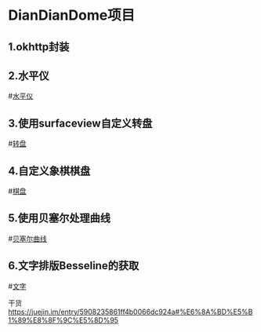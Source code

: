 DianDianDome项目
===========================
1.okhttp封装
-----------
2.水平仪
-------
#[水平仪](https://github.com/suhuMM/DianDianDome/raw/master/image/shuiping.png)

3.使用surfaceview自定义转盘
-------------------------
#[转盘](https://github.com/suhuMM/DianDianDome/raw/master/image/zhuanpan.png)

4.自定义象棋棋盘
---------------
#[棋盘](https://github.com/suhuMM/DianDianDome/raw/master/image/chess.png)

5.使用贝塞尔处理曲线
------------------
#[贝塞尔曲线](https://github.com/suhuMM/DianDianDome/raw/master/image/line.png)

6.文字排版Besseline的获取
-----------------------
#[文字](https://github.com/suhuMM/DianDianDome/raw/master/image/text.png)

干货
https://juejin.im/entry/5908235861ff4b0066dc924a#%E6%8A%BD%E5%B1%89%E8%8F%9C%E5%8D%95

